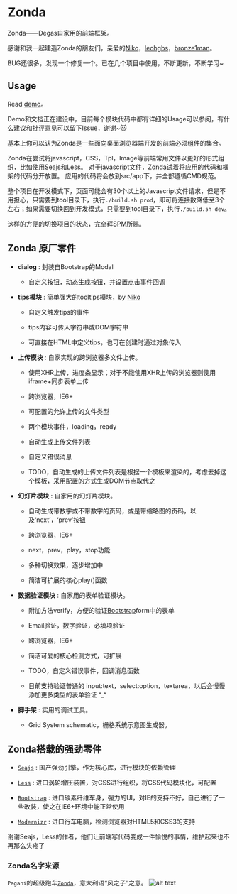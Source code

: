 # Zonda

Zonda——Degas自家用的前端框架。

感谢和我一起建造Zonda的朋友们，亲爱的[Niko](http://niko-blog.com/)，[leohgbs](https://github.com/leohgbs)，[bronze1man](http://bs.ikm.me/)。

BUG还很多，发现一个修复一个。已在几个项目中使用，不断更新，不断学习~

## Usage ##

Read [demo](https://github.com/smallsmallwolf/Zonda/blob/master/demo/index.html)。

Demo和文档正在建设中，目前每个模块代码中都有详细的Usage可以参阅，有什么建议和批评意见可以留下Issue，谢谢~:cat:

基本上你可以认为Zonda是一些面向桌面浏览器端开发的前端必须组件的集合。

Zonda在尝试将javascript，CSS，Tpl，Image等前端常用文件以更好的形式组织，比如使用Seajs和Less。
对于javascript文件，Zonda试着将应用的代码和框架的代码分开放置。
应用的代码将会放到src/app下，并全部遵循CMD规范。

整个项目在开发模式下，页面可能会有30个以上的Javascript文件请求，但是不用担心，只需要到tool目录下，执行`./build.sh prod`，即可将连接数降低至3个左右；如果需要切换回到开发模式，只需要到tool目录下，执行`./build.sh dev`。

这样的方便的切换项目的状态，完全拜[SPM](https://github.com/seajs/spm)所赐。

## Zonda 原厂零件

- **dialog** : 封装自Bootstrap的Modal

    + 自定义按钮，动态生成按钮，并设置点击事件回调

- **tips模块** : 简单强大的tooltips模块，by [Niko](http://niko-blog.com/)

    + 自定义触发tips的事件

    + tips内容可传入字符串或DOM字符串

    + 可直接在HTML中定义tips，也可在创建时通过对象传入


- **上传模块** : 自家实现的跨浏览器多文件上传。
    

    + 使用XHR上传，进度条显示；对于不能使用XHR上传的浏览器则使用iframe+同步表单上传
    
    + 跨浏览器，IE6+

    + 可配置的允许上传的文件类型

    + 两个模块事件，loading，ready
    
    + 自动生成上传文件列表
    
    + 自定义错误消息

    + TODO，自动生成的上传文件列表是根据一个模板来渲染的，考虑去掉这个模板，采用配置的方式生成DOM节点取代之


- **幻灯片模块** : 自家用的幻灯片模块。

    + 自动生成带数字或不带数字的页码，或是带缩略图的页码，以及‘next’，‘prev’按钮

    + 跨浏览器，IE6+

    + next，prev，play，stop功能

    + 多种切换效果，逐步增加中

    + 简洁可扩展的核心play()函数


- **数据验证模块** : 自家用的表单验证模块。

    + 附加方法verify，方便的验证[Bootstrap](http://twitter.github.com/bootstrap/index.html)form中的表单

    + Email验证，数字验证，必填项验证
    
    + 跨浏览器，IE6+
        
    + 简洁可爱的核心检测方式，可扩展

    + TODO，自定义错误事件，回调消息函数

    + 目前支持验证普通的 input:text，select:option，textarea，以后会慢慢添加更多类型的表单验证 ^_^

    
- **脚手架** : 实用的调试工具。
    
    + Grid System schematic，栅格系统示意图生成器。
    
## Zonda搭载的强劲零件

- [`Seajs`](http://seajs.org/docs/#intro) : 国产强劲引擎，作为核心库，进行模块的依赖管理

- [`Less`](http://lesscss.org/) : 进口涡轮增压装置，对CSS进行组织，将CSS代码模块化，可配置

- [`Bootstrap`](http://twitter.github.com/bootstrap/index.html) : 进口碳素纤维车身，强力的UI，对IE的支持不好，自己进行了一些改装，使之在IE6+环境中能正常使用

- [`Modernizr`](http://modernizr.com/) : 进口行车电脑，检测浏览器对HTML5和CSS3的支持

谢谢Seajs，Less的作者，他们让前端写代码变成一件愉悦的事情，维护起来也不再那么头疼了

### Zonda名字来源

`Pagani`的超级跑车[`Zonda`](http://www.pagani.com/zonda/default.aspx)，意大利语“风之子”之意。
![alt text](http://www.widescreenbackgrounds.net/wallpapers/background-widescreen-white-pagani-zonda-wallpapers.jpg 'Zonda')
